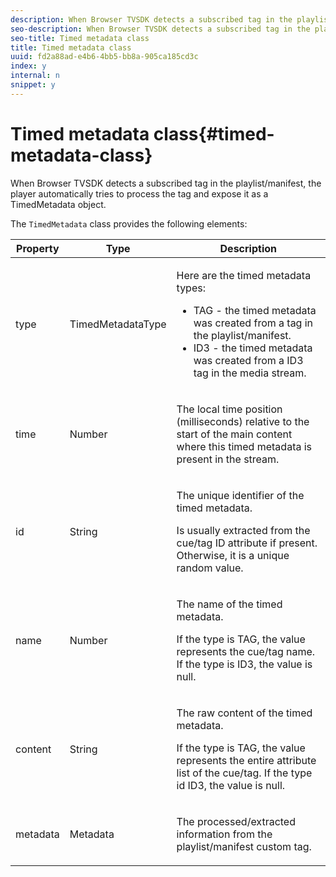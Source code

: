 ```yaml
---
description: When Browser TVSDK detects a subscribed tag in the playlist/manifest, the player automatically tries to process the tag and expose it as a TimedMetadata object.
seo-description: When Browser TVSDK detects a subscribed tag in the playlist/manifest, the player automatically tries to process the tag and expose it as a TimedMetadata object.
seo-title: Timed metadata class
title: Timed metadata class
uuid: fd2a88ad-e4b6-4bb5-bb8a-905ca185cd3c
index: y
internal: n
snippet: y
---
```


# Timed metadata class{#timed-metadata-class}

When Browser TVSDK detects a subscribed tag in the playlist/manifest, the player automatically tries to process the tag and expose it as a TimedMetadata object.

The `TimedMetadata` class provides the following elements: 

<table id="table_5827A0626EDC45F68DC3E7644F3EFF69"> 
 <thead> 
  <tr> 
   <th colname="col1" class="entry"> Property </th> 
   <th colname="col02" class="entry"> Type </th> 
   <th colname="col2" class="entry"> Description </th> 
  </tr>
 </thead>
 <tbody> 
  <tr> 
   <td colname="col1"> <p>type </p> </td> 
   <td colname="col02"> <p><span class="codeph"> TimedMetadataType</span> </p> </td> 
   <td colname="col2"> <p>Here are the timed metadata types: 
     <ul id="ul_E79C375A54C64BF09A927EE8983E98E3"> 
      <li id="li_F1907521CDBE47E282A87AF0A7A1477A">TAG - the timed metadata was created from a tag in the playlist/manifest. </li> 
      <li id="li_5B0C0B0F247144709F86E6654A5AB500">ID3 - the timed metadata was created from a ID3 tag in the media stream. </li> 
     </ul> </p> </td> 
  </tr> 
  <tr> 
   <td colname="col1"> <p>time </p> </td> 
   <td colname="col02"> <p>Number </p> </td> 
   <td colname="col2"> <p>The local time position (milliseconds) relative to the start of the main content where this timed metadata is present in the stream. </p> </td> 
  </tr> 
  <tr> 
   <td colname="col1"> <p>id </p> </td> 
   <td colname="col02"> <p>String </p> </td> 
   <td colname="col2"> <p>The unique identifier of the timed metadata. </p> <p>Is usually extracted from the cue/tag ID attribute if present. Otherwise, it is a unique random value. </p> </td> 
  </tr> 
  <tr> 
   <td colname="col1"> <p>name </p> </td> 
   <td colname="col02"> <p>Number </p> </td> 
   <td colname="col2"> <p>The name of the timed metadata. </p> <p>If the type is TAG, the value represents the cue/tag name. If the type is ID3, the value is null. </p> </td> 
  </tr> 
  <tr> 
   <td colname="col1"> <p>content </p> </td> 
   <td colname="col02"> <p>String </p> </td> 
   <td colname="col2"> <p>The raw content of the timed metadata. </p> <p>If the type is TAG, the value represents the entire attribute list of the cue/tag. If the type id ID3, the value is null. </p> </td> 
  </tr> 
  <tr> 
   <td colname="col1"> <p>metadata </p> </td> 
   <td colname="col02"> <p><span class="codeph"> Metadata</span> </p> </td> 
   <td colname="col2"> <p>The processed/extracted information from the playlist/manifest custom tag. </p> </td> 
  </tr> 
 </tbody> 
</table>

